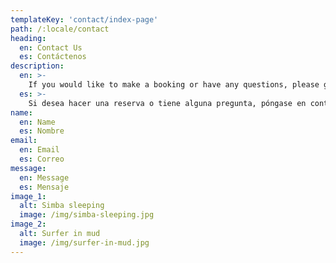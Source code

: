 ```yaml
---
templateKey: 'contact/index-page'
path: /:locale/contact
heading:
  en: Contact Us
  es: Contáctenos
description:
  en: >-
    If you would like to make a booking or have any questions, please get in touch with Lily using the form below, or call / SMS to +593 99 298 4688
  es: >-
    Si desea hacer una reserva o tiene alguna pregunta, póngase en contacto con Lily utilizando el formulario a continuación o llame / SMS al +593 99 298 4688
name:
  en: Name
  es: Nombre
email:
  en: Email
  es: Correo
message:
  en: Message
  es: Mensaje
image_1:
  alt: Simba sleeping
  image: /img/simba-sleeping.jpg
image_2:
  alt: Surfer in mud
  image: /img/surfer-in-mud.jpg    
---
```

